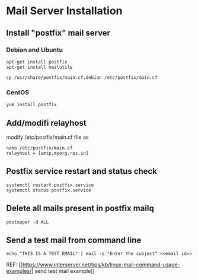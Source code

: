# Mail Server Installation
## Install "postfix" mail server
### Debian and Ubuntu
````
apt-get install postfix
apt-get install mailutils

cp /usr/share/postfix/main.cf.debian /etc/postfix/main.cf
````

### CentOS
````
yum install postfix
````

## Add/modifi relayhost
modify /etc/postfix/main.cf file as
````
nano /etc/postfix/main.cf
relayhost = [smtp.myorg.res.in]
````

## Postfix service restart and status check
````
systemctl restart postfix.service
systemctl status postfix.service
````

## Delete all mails present in postfix mailq
````
postsuper -d ALL
````
## Send a test mail from command line
````
echo "THIS IS A TEST EMAIL" | mail -s "Enter the subject" <<email id>>
````

REF: [[https://www.interserver.net/tips/kb/linux-mail-command-usage-examples/| send test mail example]]
